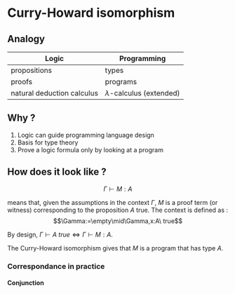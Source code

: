 # Curry-Howard isomorphism

## Analogy

| Logic | Programming |
| -- |--|
| propositions | types |
| proofs | programs |
| natural deduction calculus | $\lambda$-calculus (extended) |

## Why ?

1. Logic can guide programming language design
2. Basis for type theory
3. Prove a logic formula only by looking at a program

## How does it look like ?

$$\Gamma\vdash M:A$$

means that, given the assumptions in the context $\Gamma$, $M$ is a proof term (or witness) corresponding to the proposition $A$ true. The context is defined as :
$$\Gamma:=\empty\mid\Gamma,x:A\ true$$

By design, $\Gamma\vdash A\ true\iff\Gamma\vdash M:A$.

The Curry-Howard isomorphism gives that $M$ is a program that has type $A$.

### Correspondance in practice

#### Conjunction


